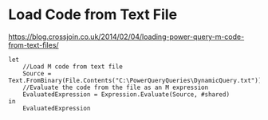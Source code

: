 # Load Code from Text File

<https://blog.crossjoin.co.uk/2014/02/04/loading-power-query-m-code-from-text-files/>

``` PowerBI
let
    //Load M code from text file
    Source = Text.FromBinary(File.Contents("C:\PowerQueryQueries\DynamicQuery.txt")),
    //Evaluate the code from the file as an M expression
    EvaluatedExpression = Expression.Evaluate(Source, #shared)
in
    EvaluatedExpression
```